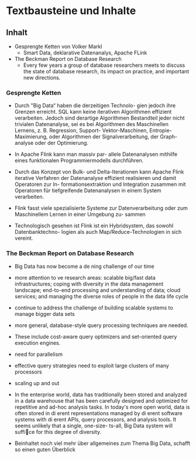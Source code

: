 # Textbausteine und Inhalte

## Inhalt
* Gesprengte Ketten von Volker Markl
  * Smart Data, deklarative Datenanalys, Apache FLink
* The Beckman Report on Database Research
  * Every  few  years  a  group  of  database  researchers  meets  to  discuss  the  state  of  database  research,
its  impact  on  practice,  and  important  new  directions.

### Gesprengte Ketten
* Durch "Big Data“ haben die derzeitigen Technolo-
gien jedoch ihre Grenzen erreicht. SQL kann keine
iterativen Algorithmen effizient verarbeiten. Jedoch
sind derartige Algorithmen Bestandteil jeder nicht
trivialen Datenanalyse, sei es bei Algorithmen des
Maschinellen Lernens, z. B. Regression, Support-
Vektor-Maschinen, Entropie-Maximierung, oder
Algorithmen der Signalverarbeitung, der Graph-
analyse oder der Optimierung.

* In Apache Flink kann man massiv par-
allele Datenanalysen mithilfe eines funktionalen
Programmiermodells durchführen.

* Durch das
Konzept von Bulk- und Delta-Iterationen kann
Apache Flink iterative Verfahren der Datenanalyse
effizient realisieren und damit Operatoren zur In-
formationsextraktion und Integration zusammen
mit Operatoren für tiefgreifende Datenanalysen in
einem System verarbeiten. 

* Flink fasst viele
spezialisierte Systeme zur Datenverarbeitung oder
zum Maschinellem Lernen in einer Umgebung zu-
sammen

* Technologisch gesehen ist Flink
ist ein Hybridsystem, das sowohl Datenbanktechno-
logien als auch Map/Reduce-Technologien in sich
vereint.


### The Beckman Report on Database Research
* Big Data has now become a de ning challenge of our time

* more attention to  ve research areas:  scalable big/fast data
infrastructures;  coping with diversity in the data management landscape;  end-to-end processing and
understanding of data; cloud services; and managing the diverse roles of people in the data life cycle

* continue to address the challenge of building scalable systems to manage bigger
data sets

* more general, database-style query processing techniques are needed.

* These include
cost-aware query optimizers and set-oriented query execution engines.

* need for parallelism

* effective query strategies need to exploit large clusters of many processors

* scaling up and out

* In the enterprise world, data has traditionally been stored and analyzed in a data warehouse that
has been carefully designed and optimized for repetitive and ad-hoc analysis tasks.  In today's more
open world, data is often stored in di erent representations managed by di erent software systems with
di erent APIs, query processors, and analysis tools.  It seems unlikely that a single, one-size- ts-all,
Big Data system will suffice for this degree of diversity.

* Beinhaltet noch viel mehr über allgemeines zum Thema Big Data, schafft so einen guten Überblick




































